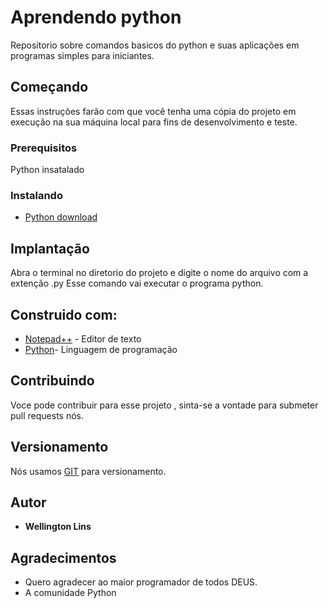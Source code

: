 # Aprendendo python

Repositorio sobre comandos basicos do python e suas aplicações em programas simples para iniciantes.

## Começando

Essas instruções farão com que você tenha uma cópia do projeto em execução na sua máquina local para fins de desenvolvimento e teste.

### Prerequisitos

Python insatalado


### Instalando


* [Python download](https://www.python.org/downloads/)



## Implantação

Abra o  terminal no diretorio do projeto e digite o nome do arquivo com a extenção .py
Esse comando vai executar o programa python.

## Construido com:

* [Notepad++](https://notepad-plus-plus.org/) - Editor de texto
* [Python](https://www.python.org/downloads)- Linguagem de programação

## Contribuindo

Voce pode contribuir para esse projeto , sinta-se a vontade para submeter pull requests nós.

## Versionamento

Nós usamos [GIT](https://git-scm.com/downloads) para  versionamento.
## Autor

* **Wellington Lins** 


## Agradecimentos

* Quero agradecer ao maior programador de todos DEUS.
* A comunidade Python

